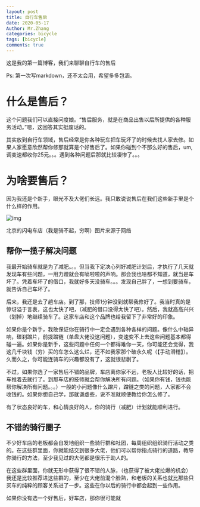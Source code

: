 ```yaml
---
layout: post
title: 自行车售后
date: 2020-05-17
Author: Mr.Zhang
categories: bicycle
tags: [bicycle]
comments: true
---
```




这是我的第一篇博客，我们来聊聊自行车的售后

Ps: 第一次写markdown，还不太会用，希望多多包涵。



# 什么是售后？

这个问题我们可以直接问度娘。“售后服务，就是在商品出售以后所提供的各种服务活动。”嗯，这回答其实挺废话的。

其实放到自行车领域，售后经常是你各种玩车把车玩坏了的时候去找人家去修。如果人家愿意欣然帮你修那就算是个好售后了。如果你碰到个不那么好的售后，um,调变速都收你25元。。。遇到各种问题后那就比较凄惨了。。。

# 为啥要售后？

因为我还是个新手，眼光不及大佬们长远。我只敢说说售后在我们这些新手里是个什么样的作用。

![img](https://timgsa.baidu.com/timg?image&quality=80&size=b9999_10000&sec=1589711232951&di=05ed7d7ab801cb906ce06e56643b1692&imgtype=0&src=http%3A%2F%2Fc2.biketo.com%2Fd%2Ffile%2Findustry%2Fbusiness%2F2018-03-02%2F1722b0a80849e312c8529e648f4633ad.jpg)

北京的闪电车店（我是骑不起，穷啊）图片来源于网络

## 帮你一揽子解决问题

我最开始骑车就是为了减肥。。。但当我下定决心列好减肥计划后，才执行了几天就发现车有些问题，一用力蹬就会有呲啦啦的声响。那会我也啥都不知道，就当是车坏了。凭着车坏了的借口，我就好多天没骑车。。。发现自己胖了，一想到要骑车，就告诉自己车坏了。

后来，我还是去了趟车店。到了那，技师1分钟没到就帮我修好了。我当时真的是惊讶溢于言表，这也太快了吧，（减肥的借口没得太快了吧）。然后，我就高高兴兴（划掉）地继续骑车了。这家车店和这个品牌也给我留下了非常好的印象。



如果你是个新手，我敢保证你在骑行中一定会遇到各种各样的问题。像什么中轴异响，碟刹蹭片，前拨蹭链（单盘大佬没这问题），变速变不上去这些问题基本都得碰一遍。如果你是新手，这些问题中任何一个都得难你一天，你可能还会觉得，我这几千块钱（穷）买的车怎么这么烂，还不如我家那个破永久呢（【手动滑稽】）。久而久之，你可能连骑车的兴趣都没有了，这就很悲剧了。



不过，如果你选了一家售后不错的品牌，车店离你家不远，老板人比较好的话，把车推着去就行了。到那车店的技师就会帮你解决所有问题。（如果你有钱，钱也能帮你解决所有问题。。。）一般的小问题像什么蹭片，蹭链之类的问题，人家都不会收钱的。如果你想自己学，那就谦虚些，说不准就顺便教给你怎么修了。



有了状态良好的车，和心情良好的人，你的骑行（减肥）计划就能顺利进行。



## 不错的骑行圈子

不少好车店的老板都会自发地组织一些骑行群和社团，每周组织组织骑行活动之类的。在这些群里面，你就能结交到很多大佬，他们可以帮你指点骑行的道路，教导你骑行的方法，至少我见过的大佬都是很乐于助人的。



在这些群里面，你就无形中获得了很不错的人脉，（也获得了被大佬拉爆的机会）我还是比较推荐进这些群的，至少在大佬前混个脸熟，和老板的关系也就比那些只买车的纯粹的顾客关系进了一步。这些在你以后的骑行中都会起到一些作用。



如果你没有选一个好售后，好车店，那你很可能就

